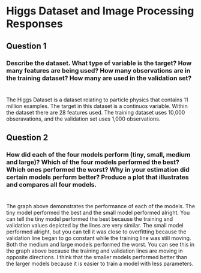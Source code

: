 # Higgs Dataset and Image Processing Responses

## Question 1 
### Describe the dataset. What type of variable is the target? How many features are being used? How many observations are in the training dataset? How many are used in the validation set?

#
The Higgs Dataset is a dataset relating to particle physics that contains 11 million examples. The target in this dataset is a continuos variable. Within the dataset there are 28 features used. The training dataset uses 10,000 obseravations, and the validation set uses 1,000 observations. 

## Question 2
### How did each of the four models perform (tiny, small, medium and large)? Which of the four models performed the best? Which ones performed the worst? Why in your estimation did certain models perform better? Produce a plot that illustrates and compares all four models.

#
The graph above demonstrates the performance of each of the models. The tiny model performed the best and the small model performed alright. You can tell the tiny model performed the best because the training and validation values depicted by the lines are very similar. The small model performed alright, but you can tell it was close to overfitting because the validation line began to go constant while the training line was still moving. Both the medium and large models performed the worst. You can see this in the graph above because the training and validation lines are moving in opposite directions. I think that the smaller models performed better than the larger models because it is easier to train a model with less parameters. 
